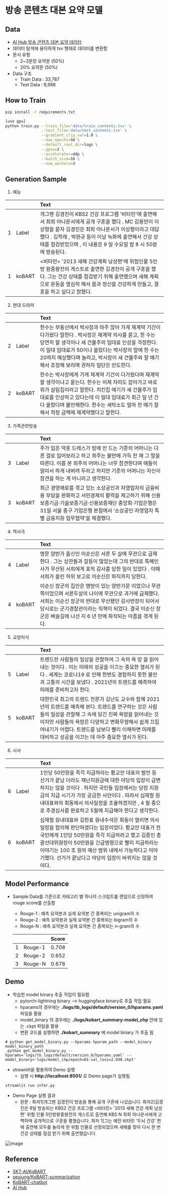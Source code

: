 # 방송 콘텐츠 대본 요약 모델

## Data 
- [AI Hub 방송 콘텐츠 대본 요약 데이터](https://aihub.or.kr/aihubdata/data/view.do?currMenu=115&topMenu=100&aihubDataSe=realm&dataSetSn=591)
- 데이터 탐색에 용이하게 tsv 형태로 데이터를 변환함
- 문서 유형
    - 2~3문장 요약문 (50%)
    - 20% 요약문 (50%)
- Data 구조
    - Train Data : 33,787
    - Test Data : 9,988
 

## How to Train 
```bash
pip install -r requirements.txt

[use gpu]
python train.py --train_file='data/train_contents.tsv' \
                --test_file='data/test_contents.tsv' \
                --gradient_clip_val=1.0 \
                --max_epochs=50 \
                --default_root_dir=logs \
                --gpus=2 \
                --accelerator=ddp \
                --batch_size=16 \
                --num_workers=3
```


## Generation Sample 
1. 예능

| ||Text|
|-------|:--------|:--------|
|1|Label|개그맨 김경진이 KBS2 건강 프로그램 '비타민'에 출연해서 최희 아나운서에게 공개 구혼을 했다 . MC 김용만이 이상형을 묻자 김경진은 최희 아나운서가 이상형이라고 대답했다 . 김학래 , 박완규 등이 이날 녹화에 출연해서 건강 상태를 점검받았으며 , 이 내용은 9 일 수요일 밤 8 시 50분에 방송된다.|
|1|koBART|<비타민> '2013 새해 건강계획 남성편'에 위험인물 5인방 왕중왕전의 게스트로 출연한 김경진이 공개 구혼을 했다. 그는 건강 상태를 점검받기 위해 출연했으며 새해 계획으로 운동을 열심히 해서 몸과 정신을 건강하게 만들고, 결혼을 하고 싶다고 밝혔다.|

2. 현대 드라마

| ||Text|
|-------|:--------|:--------|
|2|Label|한수는 부동산에서 박사장과 마주 앉아 가게 재계약 기간이 다가왔다 말한다 . 박사장은 재계약 의사를 묻고, 한 수는 당연히 할 생각이나 새 건물주의 임대료 인상을 걱정한다. 이 일대 임대료가 50이나 올랐다는 박사장의 말에 한 수는 20까지 예상했다며 놀라고, 박사장이 새 건물주와 잘 얘기해서 조정해 보라며 권하자 일단은 안도한다.|
|2|koBART|한수는 박사장에게 가게 재계약 기간이 다가왔다며 재계약할 생각이냐고 묻는다. 한수는 이제 자리도 잡아가고 바로 위가 살림집이라고 말한다. 치킨집 얘기가 새 건물주가 임대료를 인상하고 있다는데 이 일대 임대료가 최근 일 년 간 다 올랐다며 불안해한다. 한수는 세탁소도 얼마 전 얘기 잘해서 적정 금액에 재계약했다고 말한다.|

3. 가족관련방송

| ||Text|
|-------|:--------|:--------|
|3|Label|주가 입은 약혼 드레스가 맘에 안 드는 기준의 어머니는 다른 걸로 입어보라고 하고 희주는 불만에 가득 찬 채 그 말을 따른다. 이를 본 희주의 어머니는 너무 참견한다며 애들이 알아서 하게 내버려 두라고 하지만 기준의 어머니는 자신이 참견을 하는 게 아니라고 생각한다.|
|3|koBART|최근 경영애로를 겪고 있는 소상공인과 자영업자의 금융비용 부담을 완화하고 서민경제의 활력을 제고하기 위해 신용보증기금·기술보증기금·신용보증재단 중앙회·기업은행은 31일 서울 중구 기업은행 본점에서 ‘소상공인·자영업자 특별 금융지원 업무협약’을 체결했다.|

4. 역사극

| ||Text|
|-------|:--------|:--------|
|4|Label|명문 양반가 출신인 이순신은 서른 두 살에 무관으로 급제한다 . 그는 상관들과 갈등이 많았는데 그의 반대로 특혜인사가 무산된 서희에게 표적 감사를 당한 일이 있었다 . 이때 서희가 올린 허위 보고로 이순신은 파직까지 당한다.|
|4|koBART|이순신 장군의 집안은 명망이 있는 양반가문 이었으나 무관쪽이었으며 서른두살의 나이에 무관으로 과거에 급제했다. 서희는 이순신 장군의 반대로 무산됐던 감사반장이 되어서 당시로는 군기경찰관이라는 직책이 되었다. 결국 이순신 장군은 벼슬길에 나선 지 6 년 만에 파직되는 아픔을 겪게 된다.|

5. 교양지식

| ||Text|
|-------|:--------|:--------|
|5|Label|트렌드란 사람들의 일상을 관찰하여 그 속의 욕 망 을 읽어내는 것이다 . 이는 미래의 성공을 이끄는 중요한 열쇠가 된다 . 세계는 코로나19 로 인해 한번도 경험하지 못한 불안과 고통의 시간을 보냈다 . 2021년의 트렌드를 예측하여 미래를 준비하고자 한다.|
|5|koBART|대한민국 최고의 트렌드 전문가 김난도 교수와 함께 2021년의 트렌드를 예측해 본다. 트렌드를 연구하는 것은 사람들의 일상을 관찰해 그 속에 담긴 진짜 욕망을 읽어내는 것이지만 사람들의 욕망은 다양하고 변화무쌍해서 쉽게 끄집어내기가 어렵다.  트렌드를 남보다 빨리 이해하면 미래를 대비하고 성공을 이끄는 데 아주 중요한 열쇠가 된다.|

6. 시사

| ||Text|
|-------|:--------|:--------|
|6|Label|1인당 50만원을 즉각 지급하라는 황교안 대표의 발언 등 선거가 끝났 더라도 재난지원금에 대한 야당의 입장이 급변하지는 않을 것이다 . 하지만 국민들 입장에서는 당장 지원금의 지급 시기가 가장 궁금한 사안이다 . 따라서 심재철 원내대표와의 회동에서 의사일정을 조율하겠지만 , 4 월 중으로 추경심사를 완료하고 5월에 지급해야 한다고 생각한다.|
|6|koBART|심재철 원내대표와 김한표 원내수석은 회동이 열리면 의사일정을 협의해 판단하겠다는 입장이었다. 황교안 대표가 전 국민에게 1인당 50만원을 즉각 지급하라고 했고 김종인 총괄선대위원장이 50만원을 긴급명령으로 빨리 지급하라는 이야기는 100 조 원의 예산 범위 내에서 가능하다고 이야기했다.  선거가 끝났다고 야당의 입장이 바뀌지는 않을 것이다.|


## Model Performance 
- Sample Data를 기준으로 카테고리 별 하나의 스크립트를 랜덤으로 선정하여 rouge score를 산출함
    - Rouge-1 : 예측 요약본과 실제 요약본 간 중복되는 unigram의 수
    - Rouge-2 : 예측 요약본과 실제 요약본 간 중복되는 bigram의 수
    - Rouge-N : 예측 요약본과 실제 요약본 간 중복되는 n-gram의 수
    

    | ||Score|
    |-------|:--------|:--------|
    |1|Rouge-1|0.708|
    |2|Rouge-2|0.652|
    |3|Rouge-N|0.678|


## Demo
- 학습한 model binary 추출 작업이 필요함
   - pytorch-lightning binary --> huggingface binary로 추출 작업 필요
   - hparams의 경우에는 <b>./logs/tb_logs/default/version_0/hparams.yaml</b> 파일을 활용
   - model_binary 의 경우에는 <b>./logs/kobart_summary-model_chp</b> 안에 있는 .ckpt 파일을 활용
   - 변환 코드를 실행하면 <b>./kobart_summary</b> 에 model binary 가 추출 됨
  
```
# python get_model_binary.py --hparams hparam_path --model_binary model_binary_path
 python get_model_binary.py --hparams='logs/tb_logs/default/version_0/hparams.yaml' --model_binary='logs/model_chp/epoch=01-val_loss=2.030.ckpt'
```

- streamlit을 활용하여 Demo 실행
    - 실행 시 <b>http://localhost:8501/</b> 로 Demo page가 실행됨
```
streamlit run infer.py
```

- Demo Page 실행 결과
    - 원문 :
    화자1]개그맨 김경진이 방송을 통해 공개 구혼에 나섰습니다. 화자2]김경진은 9일 방송되는 KBS2 건강 프로그램 <비타민> '2013 새해 건강 계획 남성 편' 위험 인물 5인방왕중왕전의 게스트로 출연해 KBS N 최희 아나운서에게 고백하며 공개적으로 구혼을 펼쳤습니다. 화자 1]그는 예전 비타민 ‘두뇌 건강’ 편에 출연해 모두를 놀라게 한 위험 인물로 선정되었으며 새해를 맞아 다시 한 번 건강 상태를 점검 받기 위해 출연했습니다.
    
 ![image](https://user-images.githubusercontent.com/107041027/210505408-9c2ddced-cdbb-4354-b454-4254ba89557b.png)



## Reference
- [SKT-AI/KoBART](https://github.com/SKT-AI/KoBART)
- [seujung/KoBART-summarization](https://github.com/seujung/KoBART-summarization)
- [KoBART-chatbot](https://github.com/haven-jeon/KoBART-chatbot)
- [AI Hub](https://aihub.or.kr/)
